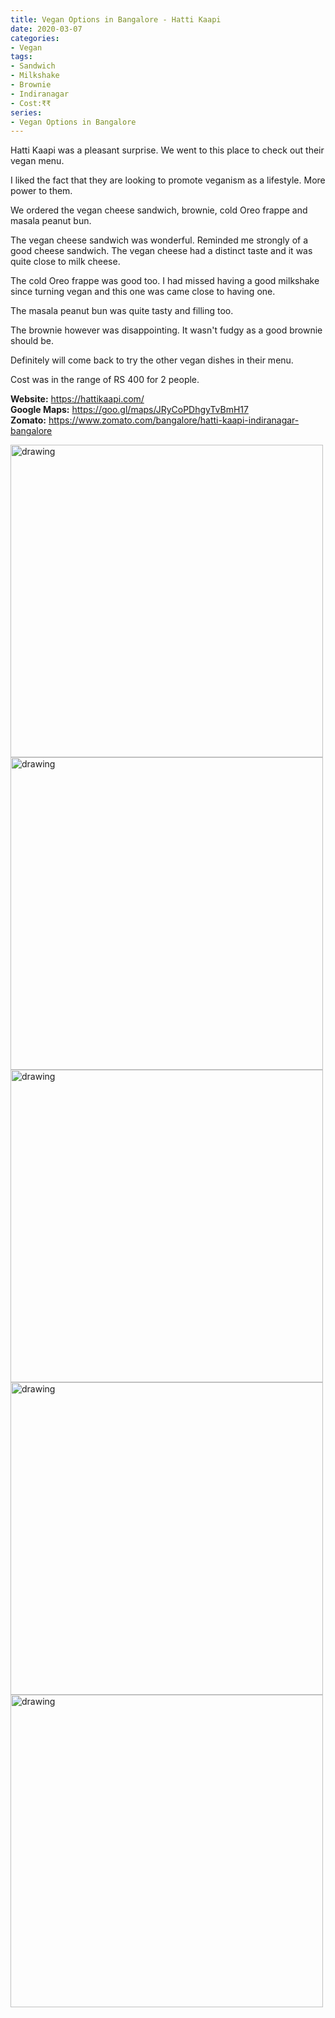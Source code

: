 ```yaml
---
title: Vegan Options in Bangalore - Hatti Kaapi
date: 2020-03-07
categories:
- Vegan
tags:
- Sandwich
- Milkshake
- Brownie
- Indiranagar
- Cost:₹₹
series:
- Vegan Options in Bangalore
---
```


Hatti Kaapi was a pleasant surprise. We went to this place to check out their vegan menu.

I liked the fact that they are looking to promote veganism as a lifestyle. More power to them.

We ordered the vegan cheese sandwich, brownie, cold Oreo frappe and masala peanut bun.

The vegan cheese sandwich was wonderful. Reminded me strongly of a good cheese sandwich. The vegan cheese had a distinct taste and it was quite close to milk cheese.

The cold Oreo frappe was good too. I had missed having a good milkshake since turning vegan and this one was came close to having one.

The masala peanut bun was quite tasty and filling too.

The brownie however was disappointing. It wasn't fudgy as a good brownie should be.

Definitely will come back to try the other vegan dishes in their menu.

Cost was in the range of RS 400 for 2 people.

**Website:** https://hattikaapi.com/   
**Google Maps:** https://goo.gl/maps/JRyCoPDhgyTvBmH17   
**Zomato:** https://www.zomato.com/bangalore/hatti-kaapi-indiranagar-bangalore   


<img src="/images/hatti-kaapi-1.jpg" alt="drawing" width="500"/>
<img src="/images/hatti-kaapi-2.jpg" alt="drawing" width="500"/>
<img src="/images/hatti-kaapi-3.jpg" alt="drawing" width="500"/>
<img src="/images/hatti-kaapi-4.jpg" alt="drawing" width="500"/>
<img src="/images/hatti-kaapi-5.jpg" alt="drawing" width="500"/>



